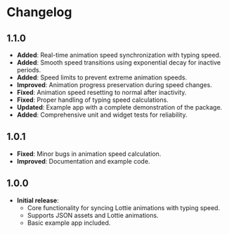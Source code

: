 # Changelog

## 1.1.0
- **Added**: Real-time animation speed synchronization with typing speed.
- **Added**: Smooth speed transitions using exponential decay for inactive periods.
- **Added**: Speed limits to prevent extreme animation speeds.
- **Improved**: Animation progress preservation during speed changes.
- **Fixed**: Animation speed resetting to normal after inactivity.
- **Fixed**: Proper handling of typing speed calculations.
- **Updated**: Example app with a complete demonstration of the package.
- **Added**: Comprehensive unit and widget tests for reliability.

## 1.0.1
- **Fixed**: Minor bugs in animation speed calculation.
- **Improved**: Documentation and example code.

## 1.0.0
- **Initial release**:
  - Core functionality for syncing Lottie animations with typing speed.
  - Supports JSON assets and Lottie animations.
  - Basic example app included.